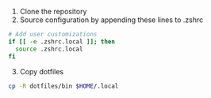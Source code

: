 1. Clone the repository
2. Source configuration by appending these lines to .zshrc

```bash
# Add user customizations
if [[ -e .zshrc.local ]]; then
  source .zshrc.local
fi
```
3. Copy dotfiles

```bash
cp -R dotfiles/bin $HOME/.local
```